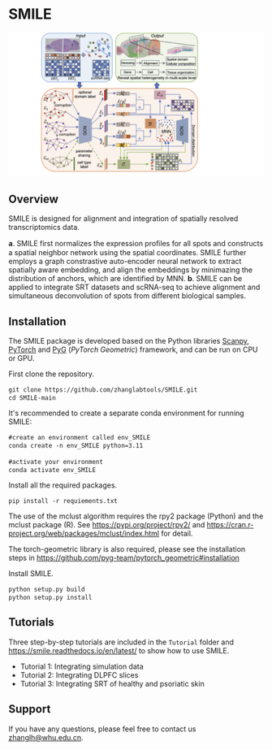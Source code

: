# SMILE

![image-20221221161146872](SMILE_Overview.png)

## Overview

SMILE is designed for alignment and integration of spatially resolved transcriptomics data.

**a**. SMILE first normalizes the expression proﬁles for all spots and constructs a spatial neighbor network using the spatial coordinates. SMILE further employs a graph constrastive auto-encoder neural network to extract spatially aware embedding, and align the embeddings by minimazing the distribution of anchors, which are identified by MNN. 
**b**. SMILE can be applied to integrate SRT datasets and scRNA-seq to achieve alignment and simultaneous deconvolution of spots from different biological samples.



## Installation
The SMILE package is developed based on the Python libraries [Scanpy](https://scanpy.readthedocs.io/en/stable/), [PyTorch](https://pytorch.org/) and [PyG](https://github.com/pyg-team/pytorch_geometric) (*PyTorch Geometric*) framework, and can be run on CPU or GPU.



First clone the repository. 

```
git clone https://github.com/zhanglabtools/SMILE.git
cd SMILE-main
```

It's recommended to create a separate conda environment for running SMILE:

```
#create an environment called env_SMILE
conda create -n env_SMILE python=3.11

#activate your environment
conda activate env_SMILE
```

Install all the required packages.

```
pip install -r requiements.txt
```
The use of the mclust algorithm requires the rpy2 package (Python) and the mclust package (R). See https://pypi.org/project/rpy2/ and https://cran.r-project.org/web/packages/mclust/index.html for detail.

The torch-geometric library is also required, please see the installation steps in https://github.com/pyg-team/pytorch_geometric#installation

Install SMILE.

```
python setup.py build
python setup.py install
```



## Tutorials

Three step-by-step tutorials are included in the `Tutorial` folder and https://smile.readthedocs.io/en/latest/ to show how to use SMILE. 

- Tutorial 1: Integrating simulation data
- Tutorial 2: Integrating DLPFC slices 
- Tutorial 3: Integrating SRT of healthy and psoriatic skin 

## Support

If you have any questions, please feel free to contact us [zhanglh@whu.edu.cn](mailto:zhanglh@whu.edu.cn). 


